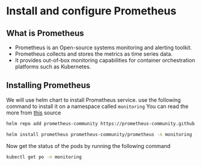 # Install and configure Prometheus
## What is Prometheus 
- Prometheus is an Open-source systems monitoring and alerting toolkit.
- Prometheus collects and stores the metrics as time series data.
- It provides out-of-box monitoring capabilities for container orchestration platforms such as Kubernetes.
## Installing Prometheus
We will use helm chart to install Prometheus service. use the following command to install it on a namespace called `monitoring` You can read the more from [this](https://prometheus-community.github.io/helm-charts/) source
```bash
helm repo add prometheus-community https://prometheus-community.github.io/helm-charts

helm install prometheus prometheus-community/prometheus -n monitoring --create-namespace
```
Now get the status of the pods by running the following command
```bash
kubectl get po -n monitoring
```
